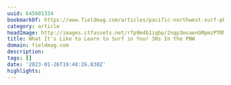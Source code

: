```yaml
---
uuid: 645601334
bookmarkOf: https://www.fieldmag.com/articles/pacific-northwest-surf-photography?mc_cid=69eb44bb09
category: article
headImage: http://images.ctfassets.net/r7p9m4b1iqbp/2nqp3msaenGMpmzPTRMWJY/50acf837ebff52cbaee82e3194a70894/Josh-Poehlein-PNW-Bad-Surfers-hero.jpg?w=1000
title: What It's Like to Learn to Surf in Your 30s In the PNW
domain: fieldmag.com
description:
tags: []
date: '2023-01-26T19:48:26.830Z'
highlights:
---
```



